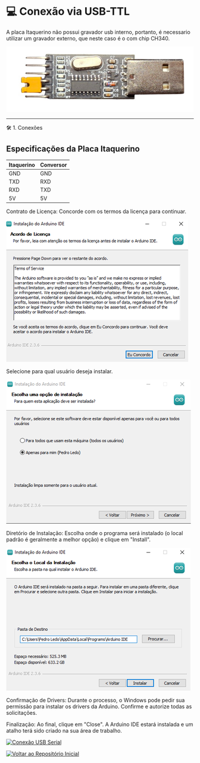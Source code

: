 # 💻 Conexão via USB-TTL

A placa Itaquerino não possui gravador usb interno, portanto, é necessario utilizar um gravador externo, que neste caso é o com chip CH340.

![Texto alternativo](https://github.com/PedroLedo/Itaquerino/blob/main/docs/imagem5.png?raw=true)

---

🛠️ 1. Conexões

## Especificações da Placa Itaquerino

| Itaquerino | Conversor |
|---|---|
| GND | GND |
| TXD | RXD |
| RXD | TXD |
| 5V | 5V |




Contrato de Licença: Concorde com os termos da licença para continuar.

![Texto alternativo](https://github.com/PedroLedo/Itaquerino/blob/main/docs/imagem2.png?raw=true)

Selecione para qual usuário deseja instalar.

![Texto alternativo](https://github.com/PedroLedo/Itaquerino/blob/main/docs/imagem3.png?raw=true)

Diretório de Instalação: Escolha onde o programa será instalado (o local padrão é geralmente a melhor opção) e clique em "Install".

![Texto alternativo](https://github.com/PedroLedo/Itaquerino/blob/main/docs/imagem4.png?raw=true)

Confirmação de Drivers: Durante o processo, o Windows pode pedir sua permissão para instalar os drivers da Arduino. Confirme e autorize todas as solicitações.

Finalização: Ao final, clique em "Close". A Arduino IDE estará instalada e um atalho terá sido criado na sua área de trabalho.

[![Conexão USB Serial](https://img.shields.io/badge/Voltar%20ao%20Reposit%C3%B3rio%20Inicial-blue?style=for-the-badge&logo=github)](https://github.com/PedroLedo/Itaquerino/tree/main)

[![Voltar ao Repositório Inicial](https://img.shields.io/badge/Voltar%20ao%20Reposit%C3%B3rio%20Inicial-blue?style=for-the-badge&logo=github)](https://github.com/PedroLedo/Itaquerino/tree/main)

